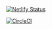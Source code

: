 [![Netlify Status](https://api.netlify.com/api/v1/badges/f4ee6127-6b8e-4780-a7b5-d9d63d396e83/deploy-status)](https://app.netlify.com/sites/dazzling-haibt-c41dcb/deploys)

[![CircleCI](https://circleci.com/gh/mvictoras/www.svg?style=svg)](https://circleci.com/gh/mvictoras/www)
